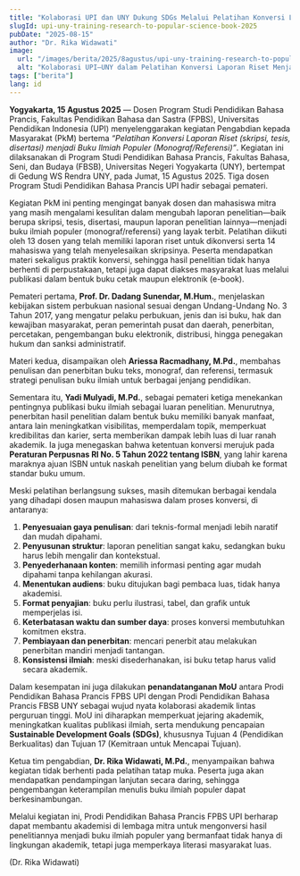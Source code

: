 ```yaml
---
title: "Kolaborasi UPI dan UNY Dukung SDGs Melalui Pelatihan Konversi Laporan Riset Menjadi Buku Ilmiah Populer"
slugId: upi-uny-training-research-to-popular-science-book-2025
pubDate: "2025-08-15"
author: "Dr. Rika Widawati"
image:
  url: "/images/berita/2025/8agustus/upi-uny-training-research-to-popular-book-2025.webp"
  alt: "Kolaborasi UPI–UNY dalam Pelatihan Konversi Laporan Riset Menjadi Buku Ilmiah Populer"
tags: ["berita"]
lang: id
---
```


**Yogyakarta, 15 Agustus 2025** — Dosen Program Studi Pendidikan Bahasa Prancis, Fakultas Pendidikan Bahasa dan Sastra (FPBS), Universitas Pendidikan Indonesia (UPI) menyelenggarakan kegiatan Pengabdian kepada Masyarakat (PkM) bertema *“Pelatihan Konversi Laporan Riset (skripsi, tesis, disertasi) menjadi Buku Ilmiah Populer (Monograf/Referensi)”*. Kegiatan ini dilaksanakan di Program Studi Pendidikan Bahasa Prancis, Fakultas Bahasa, Seni, dan Budaya (FBSB), Universitas Negeri Yogyakarta (UNY), bertempat di Gedung WS Rendra UNY, pada Jumat, 15 Agustus 2025. Tiga dosen Program Studi Pendidikan Bahasa Prancis UPI hadir sebagai pemateri.  

Kegiatan PkM ini penting mengingat banyak dosen dan mahasiswa mitra yang masih mengalami kesulitan dalam mengubah laporan penelitian—baik berupa skripsi, tesis, disertasi, maupun laporan penelitian lainnya—menjadi buku ilmiah populer (monograf/referensi) yang layak terbit. Pelatihan diikuti oleh 13 dosen yang telah memiliki laporan riset untuk dikonversi serta 14 mahasiswa yang telah menyelesaikan skripsinya. Peserta mendapatkan materi sekaligus praktik konversi, sehingga hasil penelitian tidak hanya berhenti di perpustakaan, tetapi juga dapat diakses masyarakat luas melalui publikasi dalam bentuk buku cetak maupun elektronik (e-book).  

Pemateri pertama, **Prof. Dr. Dadang Sunendar, M.Hum.**, menjelaskan kebijakan sistem perbukuan nasional sesuai dengan Undang-Undang No. 3 Tahun 2017, yang mengatur pelaku perbukuan, jenis dan isi buku, hak dan kewajiban masyarakat, peran pemerintah pusat dan daerah, penerbitan, percetakan, pengembangan buku elektronik, distribusi, hingga penegakan hukum dan sanksi administratif.  

Materi kedua, disampaikan oleh **Ariessa Racmadhany, M.Pd.**, membahas penulisan dan penerbitan buku teks, monograf, dan referensi, termasuk strategi penulisan buku ilmiah untuk berbagai jenjang pendidikan.  

Sementara itu, **Yadi Mulyadi, M.Pd.**, sebagai pemateri ketiga menekankan pentingnya publikasi buku ilmiah sebagai luaran penelitian. Menurutnya, penerbitan hasil penelitian dalam bentuk buku memiliki banyak manfaat, antara lain meningkatkan visibilitas, memperdalam topik, memperkuat kredibilitas dan karier, serta memberikan dampak lebih luas di luar ranah akademik. Ia juga menegaskan bahwa ketentuan konversi merujuk pada **Peraturan Perpusnas RI No. 5 Tahun 2022 tentang ISBN**, yang lahir karena maraknya ajuan ISBN untuk naskah penelitian yang belum diubah ke format standar buku umum.  

Meski pelatihan berlangsung sukses, masih ditemukan berbagai kendala yang dihadapi dosen maupun mahasiswa dalam proses konversi, di antaranya:  

1. **Penyesuaian gaya penulisan**: dari teknis-formal menjadi lebih naratif dan mudah dipahami.  
2. **Penyusunan struktur**: laporan penelitian sangat kaku, sedangkan buku harus lebih mengalir dan kontekstual.  
3. **Penyederhanaan konten**: memilih informasi penting agar mudah dipahami tanpa kehilangan akurasi.  
4. **Menentukan audiens**: buku ditujukan bagi pembaca luas, tidak hanya akademisi.  
5. **Format penyajian**: buku perlu ilustrasi, tabel, dan grafik untuk memperjelas isi.  
6. **Keterbatasan waktu dan sumber daya**: proses konversi membutuhkan komitmen ekstra.  
7. **Pembiayaan dan penerbitan**: mencari penerbit atau melakukan penerbitan mandiri menjadi tantangan.  
8. **Konsistensi ilmiah**: meski disederhanakan, isi buku tetap harus valid secara akademik.  

Dalam kesempatan ini juga dilakukan **penandatanganan MoU** antara Prodi Pendidikan Bahasa Prancis FPBS UPI dengan Prodi Pendidikan Bahasa Prancis FBSB UNY sebagai wujud nyata kolaborasi akademik lintas perguruan tinggi. MoU ini diharapkan memperkuat jejaring akademik, meningkatkan kualitas publikasi ilmiah, serta mendukung pencapaian **Sustainable Development Goals (SDGs)**, khususnya Tujuan 4 (Pendidikan Berkualitas) dan Tujuan 17 (Kemitraan untuk Mencapai Tujuan).  

Ketua tim pengabdian, **Dr. Rika Widawati, M.Pd.**, menyampaikan bahwa kegiatan tidak berhenti pada pelatihan tatap muka. Peserta juga akan mendapatkan pendampingan lanjutan secara daring, sehingga pengembangan keterampilan menulis buku ilmiah populer dapat berkesinambungan.  

Melalui kegiatan ini, Prodi Pendidikan Bahasa Prancis FPBS UPI berharap dapat membantu akademisi di lembaga mitra untuk mengonversi hasil penelitiannya menjadi buku ilmiah populer yang bermanfaat tidak hanya di lingkungan akademik, tetapi juga memperkaya literasi masyarakat luas.  

(Dr. Rika Widawati)
